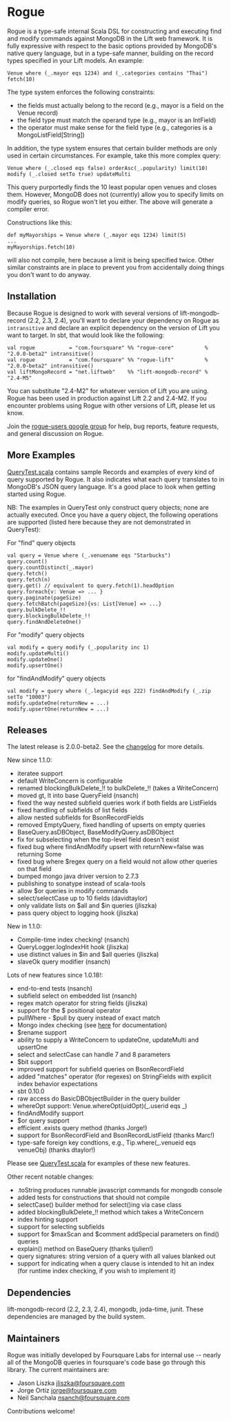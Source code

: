 # Rogue

Rogue is a type-safe internal Scala DSL for constructing and executing find and modify commands against
MongoDB in the Lift web framework. It is fully expressive with respect to the basic options provided
by MongoDB's native query language, but in a type-safe manner, building on the record types specified in 
your Lift models. An example:

    Venue where (_.mayor eqs 1234) and (_.categories contains "Thai") fetch(10)

The type system enforces the following constraints:

- the fields must actually belong to the record (e.g., mayor is a field on the Venue record)
- the field type must match the operand type (e.g., mayor is an IntField)
- the operator must make sense for the field type (e.g., categories is a MongoListField[String])

In addition, the type system ensures that certain builder methods are only used in certain circumstances.
For example, take this more complex query:

    Venue where (_.closed eqs false) orderAsc(_.popularity) limit(10) modify (_.closed setTo true) updateMulti

This query purportedly finds the 10 least popular open venues and closes them. However, MongoDB
does not (currently) allow you to specify limits on modify queries, so Rogue won't let you either.
The above will generate a compiler error. 

Constructions like this:

    def myMayorships = Venue where (_.mayor eqs 1234) limit(5)
    ...
    myMayorships.fetch(10)

will also not compile, here because a limit is being specified twice. Other similar constraints
are in place to prevent you from accidentally doing things you don't want to do anyway.

## Installation

Because Rogue is designed to work with several versions of lift-mongodb-record (2.2, 2.3, 2.4),
you'll want to declare your dependency on Rogue as `intransitive` and declare an explicit dependency
on the version of Lift you want to target. In sbt, that would look like the following: 

    val rogue           = "com.foursquare" %% "rogue-core"          % "2.0.0-beta2" intransitive()
    val rogue           = "com.foursquare" %% "rogue-lift"          % "2.0.0-beta2" intransitive()
    val liftMongoRecord = "net.liftweb"    %% "lift-mongodb-record" % "2.4-M5"

You can substitute "2.4-M2" for whatever version of Lift you are using. Rogue has been used in
production against Lift 2.2 and 2.4-M2. If you encounter problems using Rogue with other versions
of Lift, please let us know.

Join the [rogue-users google group](http://groups.google.com/group/rogue-users) for help, bug reports,
feature requests, and general discussion on Rogue.

## More Examples

[QueryTest.scala](https://github.com/foursquare/rogue/blob/master/src/test/scala/com/foursquare/rogue/QueryTest.scala) contains sample Records and examples of every kind of query supported by Rogue.
It also indicates what each query translates to in MongoDB's JSON query language.
It's a good place to look when getting started using Rogue.

NB: The examples in QueryTest only construct query objects; none are actually executed.
Once you have a query object, the following operations are supported (listed here because
they are not demonstrated in QueryTest):

For "find" query objects

    val query = Venue where (_.venuename eqs "Starbucks")
    query.count()
    query.countDistinct(_.mayor)
    query.fetch()
    query.fetch(n)
    query.get() // equivalent to query.fetch(1).headOption
    query.foreach{v: Venue => ... }
    query.paginate(pageSize)
    query.fetchBatch(pageSize){vs: List[Venue] => ...}
    query.bulkDelete_!!
    query.blockingBulkDelete_!!
    query.findAndDeleteOne()

For "modify" query objects

    val modify = query modify (_.popularity inc 1)
    modify.updateMulti()
    modify.updateOne()
    modify.upsertOne()

for "findAndModify" query objects

    val modify = query where (_.legacyid eqs 222) findAndModify (_.zip setTo "10003")
    modify.updateOne(returnNew = ...)
    modify.upsertOne(returnNew = ...)

## Releases

The latest release is 2.0.0-beta2. See the [changelog](https://github.com/foursquare/rogue/blob/master/CHANGELOG.md) for more details.

New since 1.1.0:

- iteratee support
- default WriteConcern is configurable
- renamed blockingBulkDelete_!! to bulkDelete_!! (takes a WriteConcern)
- moved gt, lt into base QueryField (nsanch)
- fixed the way nested subfield queries work if both fields are ListFields
- fixed handling of subfields of list fields
- allow nested subfields for BsonRecordFields
- removed EmptyQuery, fixed handling of upserts on empty queries
- BaseQuery.asDBObject, BaseModifyQuery.asDBObject
- fix for subselecting when the top-level field doesn't exist
- fixed bug where findAndModify upsert with returnNew=false was returning Some
- fixed bug where $regex query on a field would not allow other queries on that field
- bumped mongo java driver version to 2.7.3
- publishing to sonatype instead of scala-tools
- allow $or queries in modify commands
- select/selectCase up to 10 fields (davidtaylor)
- only validate lists on $all and $in queries (jliszka)
- pass query object to logging hook (jliszka)

New in 1.1.0:

- Compile-time index checking! (nsanch)
- QueryLogger.logIndexHit hook (jliszka)
- use distinct values in $in and $all queries (jliszka)
- slaveOk query modifier (nsanch)

Lots of new features since 1.0.18!:

- end-to-end tests (nsanch)
- subfield select on embedded list (nsanch)
- regex match operator for string fields (jliszka)
- support for the $ positional operator
- pullWhere - $pull by query instead of exact match
- Mongo index checking (see [here](https://github.com/foursquare/rogue/blob/master/docs/Indexing.md) for documentation)
- $rename support
- ability to supply a WriteConcern to updateOne, updateMulti and upsertOne
- select and selectCase can handle 7 and 8 parameters
- $bit support
- improved support for subfield queries on BsonRecordField
- added "matches" operator (for regexes) on StringFields with explicit index behavior expectations
- sbt 0.10.0
- raw access do BasicDBObjectBuilder in the query builder
- whereOpt support: Venue.whereOpt(uidOpt)(_.userid eqs _)
- findAndModify support
- $or query support
- efficient .exists query method (thanks Jorge!)
- support for BsonRecordField and BsonRecordListField (thanks Marc!)
- type-safe foreign key condtions, e.g., Tip.where(_.venueid eqs venueObj) (thanks dtaylor!)

Please see [QueryTest.scala](https://github.com/foursquare/rogue/blob/master/src/test/scala/com/foursquare/rogue/QueryTest.scala) for examples of these new features.

Other recent notable changes:

- .toString produces runnable javascript commands for mongodb console
- added tests for constructions that should not compile
- selectCase() builder method for select()ing via case class
- added blockingBulkDelete_!! method which takes a WriteConcern
- index hinting support
- support for selecting subfields
- support for $maxScan and $comment addSpecial parameters on find() queries
- explain() method on BaseQuery (thanks tjulien!)
- query signatures: string version of a query with all values blanked out
- support for indicating when a query clause is intended to hit an index (for runtime index checking, if you wish to implement it)


## Dependencies

lift-mongodb-record (2.2, 2.3, 2.4), mongodb, joda-time, junit. These dependencies are managed by the build system.

## Maintainers

Rogue was initially developed by Foursquare Labs for internal use -- 
nearly all of the MongoDB queries in foursquare's code base go through this library.
The current maintainers are:

- Jason Liszka jliszka@foursquare.com
- Jorge Ortiz jorge@foursquare.com
- Neil Sanchala nsanch@foursquare.com

Contributions welcome!
